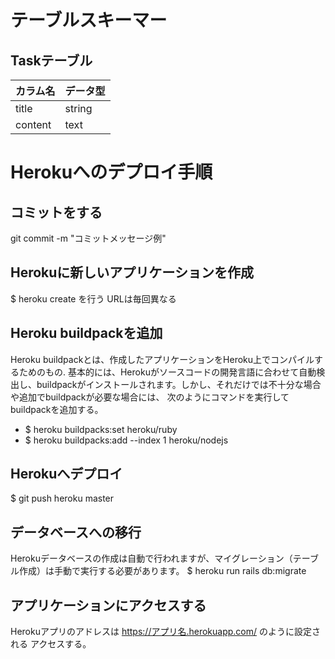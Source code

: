 

# テーブルスキーマー

## Taskテーブル

|  カラム名  |  データ型  |
| --------- | -------- |  
|  title    |  string  |
|  content  |  text    |


# Herokuへのデプロイ手順

## コミットをする
git commit -m "コミットメッセージ例"

## Herokuに新しいアプリケーションを作成
$ heroku create を行う
URLは毎回異なる

## Heroku buildpackを追加
Heroku buildpackとは、作成したアプリケーションをHeroku上でコンパイルするためのもの.
基本的には、Herokuがソースコードの開発言語に合わせて自動検出し、buildpackがインストールされます。しかし、それだけでは不十分な場合や追加でbuildpackが必要な場合には、
次のようにコマンドを実行してbuildpackを追加する。
- $ heroku buildpacks:set heroku/ruby
- $ heroku buildpacks:add --index 1 heroku/nodejs

## Herokuへデプロイ
 $ git push heroku master

## データベースへの移行
Herokuデータベースの作成は自動で行われますが、マイグレーション（テーブル作成）は手動で実行する必要があります。
$ heroku run rails db:migrate

## アプリケーションにアクセスする
Herokuアプリのアドレスは https://アプリ名.herokuapp.com/ のように設定される
アクセスする。

